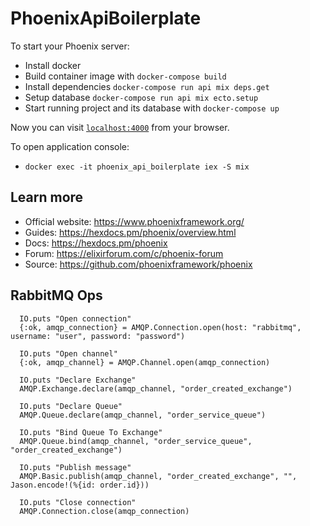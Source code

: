 # PhoenixApiBoilerplate

To start your Phoenix server:

  * Install docker
  * Build container image with `docker-compose build`
  * Install dependencies `docker-compose run api mix deps.get`
  * Setup database `docker-compose run api mix ecto.setup`
  * Start running project and its database with `docker-compose up`

Now you can visit [`localhost:4000`](http://localhost:4000) from your browser.

To open application console:
  * `docker exec -it phoenix_api_boilerplate iex -S mix`

## Learn more

  * Official website: https://www.phoenixframework.org/
  * Guides: https://hexdocs.pm/phoenix/overview.html
  * Docs: https://hexdocs.pm/phoenix
  * Forum: https://elixirforum.com/c/phoenix-forum
  * Source: https://github.com/phoenixframework/phoenix

## RabbitMQ Ops

  ```
    IO.puts "Open connection"
    {:ok, amqp_connection} = AMQP.Connection.open(host: "rabbitmq", username: "user", password: "password")

    IO.puts "Open channel"
    {:ok, amqp_channel} = AMQP.Channel.open(amqp_connection)

    IO.puts "Declare Exchange"
    AMQP.Exchange.declare(amqp_channel, "order_created_exchange")

    IO.puts "Declare Queue"
    AMQP.Queue.declare(amqp_channel, "order_service_queue")

    IO.puts "Bind Queue To Exchange"
    AMQP.Queue.bind(amqp_channel, "order_service_queue", "order_created_exchange")

    IO.puts "Publish message"
    AMQP.Basic.publish(amqp_channel, "order_created_exchange", "", Jason.encode!(%{id: order.id}))

    IO.puts "Close connection"
    AMQP.Connection.close(amqp_connection)
  ```
